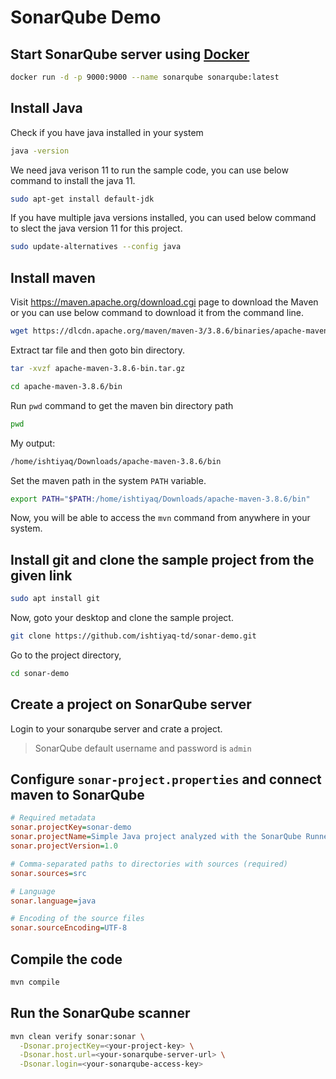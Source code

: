 # SonarQube Demo

## Start SonarQube server using [Docker](https://docs.docker.com/get-docker/)

```bash
docker run -d -p 9000:9000 --name sonarqube sonarqube:latest
```

## Install Java

Check if you have java installed in your system

```bash
java -version
```

We need java verison 11 to run the sample code, you can use below command to install the java 11.

```bash
sudo apt-get install default-jdk
```

If you have multiple java versions installed, you can used below command to slect the java version 11 for this project.

```bash
sudo update-alternatives --config java
```

## Install maven

Visit https://maven.apache.org/download.cgi page to download the Maven or you can use below command to download it from the command line.

```bash
wget https://dlcdn.apache.org/maven/maven-3/3.8.6/binaries/apache-maven-3.8.6-bin.tar.gz
```

Extract tar file and then goto bin directory.

```bash
tar -xvzf apache-maven-3.8.6-bin.tar.gz

cd apache-maven-3.8.6/bin
```

Run `pwd` command to get the maven bin directory path

```bash
pwd
```

My output:

```bash
/home/ishtiyaq/Downloads/apache-maven-3.8.6/bin
```

Set the maven path in the system `PATH` variable.

```bash
export PATH="$PATH:/home/ishtiyaq/Downloads/apache-maven-3.8.6/bin"
```

Now, you will be able to access the `mvn` command from anywhere in your system.

## Install git and clone the sample project from the given link

```bash
sudo apt install git
```

Now, goto your desktop and clone the sample project.

```bash
git clone https://github.com/ishtiyaq-td/sonar-demo.git
```

Go to the project directory,

```bash
cd sonar-demo
```

## Create a project on SonarQube server

Login to your sonarqube server and crate a project. 

> SonarQube default username and password is `admin`

## Configure `sonar-project.properties` and connect maven to SonarQube

```ini
# Required metadata
sonar.projectKey=sonar-demo
sonar.projectName=Simple Java project analyzed with the SonarQube Runner
sonar.projectVersion=1.0

# Comma-separated paths to directories with sources (required)
sonar.sources=src

# Language
sonar.language=java

# Encoding of the source files
sonar.sourceEncoding=UTF-8
```

## Compile the code

```bash
mvn compile
```

## Run the SonarQube scanner

```bash
mvn clean verify sonar:sonar \
  -Dsonar.projectKey=<your-project-key> \
  -Dsonar.host.url=<your-sonarqube-server-url> \
  -Dsonar.login=<your-sonarqube-access-key>
```
